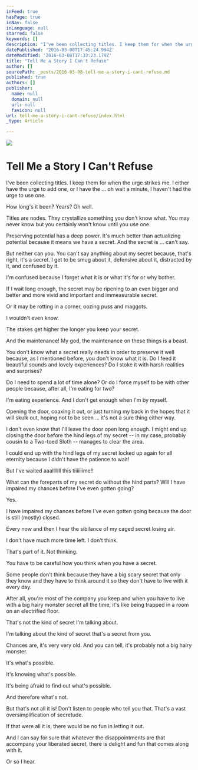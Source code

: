 ```yaml
---
inFeed: true
hasPage: true
inNav: false
inLanguage: null
starred: false
keywords: []
description: "I've been collecting titles. I keep them for when the urge strikes me. I either have the urge to add one, or I have the ... oh wait a minute, I haven't had the urge to use one.\_"
datePublished: '2016-03-08T17:45:24.994Z'
dateModified: '2016-03-08T17:33:23.179Z'
title: "Tell Me a Story I Can't Refuse"
author: []
sourcePath: _posts/2016-03-08-tell-me-a-story-i-cant-refuse.md
published: true
authors: []
publisher:
  name: null
  domain: null
  url: null
  favicon: null
url: tell-me-a-story-i-cant-refuse/index.html
_type: Article

---
```

![](https://the-grid-user-content.s3-us-west-2.amazonaws.com/ab99268b-2daa-4db9-821f-d9d5a42d52ad.jpg)

# Tell Me a Story I Can't Refuse

I've been collecting titles. I keep them for when the urge strikes me. I either have the urge to add one, or I have the ... oh wait a minute, I haven't had the urge to use one. 

How long's it been? Years? Oh well.

Titles are nodes. They crystallize something you don't know what. You may never know but you certainly won't know until you use one.  

Preserving potential has a deep power. It's much better than actualizing potential because it means we have a secret. And the secret is ... can't say. 

But neither can you. You can't say anything about my secret because, that's right, it's a secret. I get to be smug about it, defensive about it, distracted by it, and confused by it.  

I'm confused because I forget what it is or what it's for or why bother.

If I wait long enough, the secret may be ripening to an even bigger and better and more vivid and important and immeasurable secret.

Or it may be rotting in a corner, oozing puss and maggots.

I wouldn't even know.

The stakes get higher the longer you keep your secret. 

And the maintenance! My god, the maintenance on these things is a beast. 

You don't know what a secret really needs in order to preserve it well because, as I mentioned before, you don't know what it is. Do I feed it beautiful sounds and lovely experiences? Do I stoke it with harsh realities and surprises? 

Do I need to spend a lot of time alone? Or do I force myself to be with other people because, after all, I'm eating for two?

I'm eating experience. And I don't get enough when I'm by myself.

Opening the door, coaxing it out, or just turning my back in the hopes that it will skulk out, hoping not to be seen ... it's not a sure thing either way.  

I don't even know that I'll leave the door open long enough. I might end up closing the door before the hind legs of my secret -- in my case, probably cousin to a Two-toed Sloth -- manages to clear the area. 

I could end up with the hind legs of my secret locked up again for all eternity because I didn't have the patience to wait!

But I've waited aaalllllll this tiiiiiiime!!

What can the foreparts of my secret do without the hind parts? Will I have impaired my chances before I've even gotten going?

Yes.  

I have impaired my chances before I've even gotten going because the door is still (mostly) closed. 

Every now and then I hear the sibilance of my caged secret losing air.  

I don't have much more time left. I don't think.

That's part of it. Not thinking.

You have to be careful how you think when you have a secret. 

Some people don't think because they have a big scary secret that only they know and they have to think around it so they don't have to live with it every day.

After all, you're most of the company you keep and when you have to live with a big hairy monster secret all the time, it's like being trapped in a room on an electrified floor.

That's not the kind of secret I'm talking about.

I'm talking about the kind of secret that's a secret from you. 

Chances are, it's very very old. And you can tell, it's probably not a big hairy monster.

It's what's possible. 

It's knowing what's possible.

It's being afraid to find out what's possible.

And therefore what's not.

But that's not all it is! Don't listen to people who tell you that. That's a vast oversimplification of secretude. 

If that were all it is, there would be no fun in letting it out.

And I can say for sure that whatever the disappointments are that accompany your liberated secret, there is delight and fun that comes along with it.

Or so I hear.